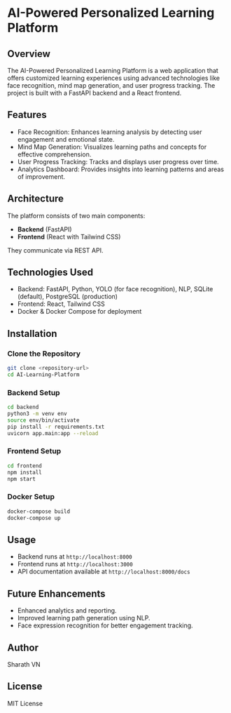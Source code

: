 # AI-Powered Personalized Learning Platform

## Overview
The AI-Powered Personalized Learning Platform is a web application that offers customized learning experiences using advanced technologies like face recognition, mind map generation, and user progress tracking. The project is built with a FastAPI backend and a React frontend.

## Features
- Face Recognition: Enhances learning analysis by detecting user engagement and emotional state.
- Mind Map Generation: Visualizes learning paths and concepts for effective comprehension.
- User Progress Tracking: Tracks and displays user progress over time.
- Analytics Dashboard: Provides insights into learning patterns and areas of improvement.

## Architecture
The platform consists of two main components:
- **Backend** (FastAPI)
- **Frontend** (React with Tailwind CSS)

They communicate via REST API.

## Technologies Used
- Backend: FastAPI, Python, YOLO (for face recognition), NLP, SQLite (default), PostgreSQL (production)
- Frontend: React, Tailwind CSS
- Docker & Docker Compose for deployment

## Installation

### Clone the Repository
```sh
git clone <repository-url>
cd AI-Learning-Platform
```

### Backend Setup
```sh
cd backend
python3 -m venv env
source env/bin/activate
pip install -r requirements.txt
uvicorn app.main:app --reload
```

### Frontend Setup
```sh
cd frontend
npm install
npm start
```

### Docker Setup
```sh
docker-compose build
docker-compose up
```

## Usage
- Backend runs at `http://localhost:8000`
- Frontend runs at `http://localhost:3000`
- API documentation available at `http://localhost:8000/docs`

## Future Enhancements
- Enhanced analytics and reporting.
- Improved learning path generation using NLP.
- Face expression recognition for better engagement tracking.

## Author
Sharath VN


## License
MIT License

